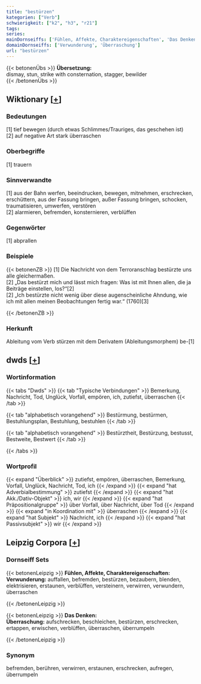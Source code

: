 ```yaml
---
title: "bestürzen"
kategorien: ["Verb"]
schwierigkeit: ["k2", "h3", "r21"]
tags:
series:
mainDornseiffs: ['Fühlen, Affekte, Charaktereigenschaften', 'Das Denken']
domainDornseiffs: ['Verwunderung', 'Überraschung']
url: "bestürzen"
---
```


{{< betonenÜbs >}}
**Übersetzung:**  
dismay, stun, strike with consternation, stagger, bewilder  
{{< /betonenÜbs >}}

## Wiktionary [[+](https://de.wiktionary.org/wiki/bestürzen)]

### Bedeutungen
[1] tief bewegen (durch etwas Schlimmes/Trauriges, das geschehen ist)  
[2] auf negative Art stark überraschen  

### Oberbegriffe
[1] trauern  

### Sinnverwandte
[1] aus der Bahn werfen, beeindrucken, bewegen, mitnehmen, erschrecken, erschüttern, aus der Fassung bringen, außer Fassung bringen, schocken, traumatisieren, umwerfen, verstören  
[2] alarmieren, befremden, konsternieren, verblüffen  

### Gegenwörter
[1] abprallen  

### Beispiele
{{< betonenZB >}}
[1] Die Nachricht von dem Terroranschlag bestürzte uns alle gleichermaßen.  
[2] „Das bestürzt mich und lässt mich fragen: Was ist mit Ihnen allen, die ja Beiträge einstellen, los?“[2]  
[2] „Ich bestürzte nicht wenig über diese augenscheinliche Ahndung, wie ich mit allen meinen Beobachtungen fertig war.“ (1760)[3]  

{{< /betonenZB >}}
### Herkunft
Ableitung vom Verb stürzen mit dem Derivatem (Ableitungsmorphem) be-[1]  



## dwds [[+](https://www.dwds.de/wb/bestürzen)]

### Wortinformation
{{< tabs "Dwds" >}}
{{< tab "Typische Verbindungen" >}}
Bemerkung, Nachricht, Tod, Unglück, Vorfall, empören, ich, zutiefst, überraschen
{{< /tab >}}

{{< tab "alphabetisch vorangehend" >}}
Bestürmung, bestürmen, Bestuhlungsplan, Bestuhlung, bestuhlen
{{< /tab >}}

{{< tab "alphabetisch vorangehend" >}}
Bestürztheit, Bestürzung, bestusst, Bestweite, Bestwert
{{< /tab >}}

{{< /tabs >}}

### Wortprofil
{{< expand "Überblick" >}} zutiefst, empören, überraschen, Bemerkung, Vorfall, Unglück, Nachricht, Tod, ich {{< /expand >}}
{{< expand "hat Adverbialbestimmung" >}} zutiefst {{< /expand >}}
{{< expand "hat Akk./Dativ-Objekt" >}} ich, wir {{< /expand >}}
{{< expand "hat Präpositionalgruppe" >}} über Vorfall, über Nachricht, über Tod {{< /expand >}}
{{< expand "in Koordination mit" >}} überraschen {{< /expand >}}
{{< expand "hat Subjekt" >}} Nachricht, ich {{< /expand >}}
{{< expand "hat Passivsubjekt" >}} wir {{< /expand >}}

## Leipzig Corpora [[+](https://corpora.uni-leipzig.de/en/res?word=bestürzen&corpusId=deu_newscrawl-public_2018)]

### Dornseiff Sets
{{< betonenLeipzig >}}
**Fühlen, Affekte, Charaktereigenschaften:**  
**Verwunderung:** auffallen, befremden, bestürzen, bezaubern, blenden, elektrisieren, erstaunen, verblüffen, versteinern, verwirren, verwundern, überraschen  

{{< /betonenLeipzig >}}


{{< betonenLeipzig >}}
**Das Denken:**  
**Überraschung:** aufschrecken, beschleichen, bestürzen, erschrecken, ertappen, erwischen, verblüffen, überraschen, überrumpeln  

{{< /betonenLeipzig >}}

### Synonym
befremden, berühren, verwirren, erstaunen, erschrecken, aufregen, überrumpeln

